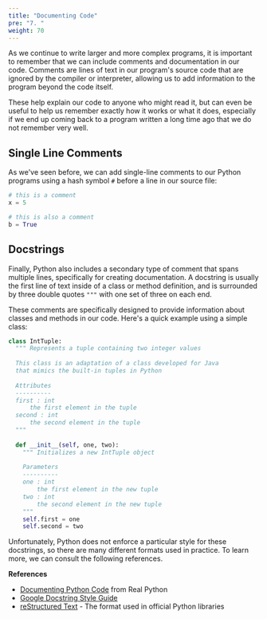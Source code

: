 ```yaml
---
title: "Documenting Code"
pre: "7. "
weight: 70
---
```


As we continue to write larger and more complex programs, it is important to remember that we can include comments and documentation in our code. Comments are lines of text in our program's source code that are ignored by the compiler or interpreter, allowing us to add information to the program beyond the code itself. 

These help explain our code to anyone who might read it, but can even be useful to help us remember exactly how it works or what it does, especially if we end up coming back to a program written a long time ago that we do not remember very well.

## Single Line Comments

As we've seen before, we can add single-line comments to our Python programs using a hash symbol `#` before a line in our source file:

```python
# this is a comment
x = 5

# this is also a comment
b = True
```

## Docstrings

Finally, Python also includes a secondary type of comment that spans multiple lines, specifically for creating documentation. A docstring is usually the first line of text inside of a class or method definition, and is surrounded by three double quotes `"""` with one set of three on each end. 

These comments are specifically designed to provide information about classes and methods in our code. Here's a quick example using a simple class:

```python
class IntTuple:
  """ Represents a tuple containing two integer values
  
  This class is an adaptation of a class developed for Java
  that mimics the built-in tuples in Python
  
  Attributes
  ----------
  first : int
      the first element in the tuple
  second : int
      the second element in the tuple
  """
  
  def __init__(self, one, two):
    """ Initializes a new IntTuple object
    
    Parameters
    ----------
    one : int
        the first element in the new tuple
    two : int
        the second element in the new tuple
    """
    self.first = one
    self.second = two
```

Unfortunately, Python does not enforce a particular style for these docstrings, so there are many different formats used in practice. To learn more, we can consult the following references.

**References**
* [Documenting Python Code](https://realpython.com/documenting-python-code/) from Real Python
* [Google Docstring Style Guide](https://github.com/google/styleguide/blob/gh-pages/pyguide.md#38-comments-and-docstrings)
* [reStructured Text](http://docutils.sourceforge.net/rst.html) - The format used in official Python libraries